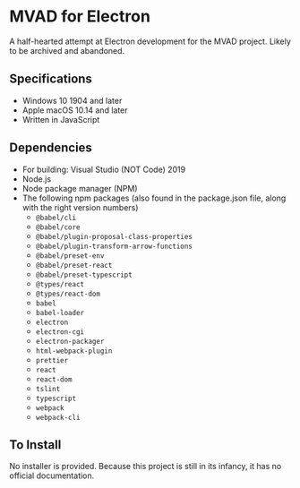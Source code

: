 # MVAD for Electron

A half-hearted attempt at Electron development for the MVAD project. Likely to be archived and abandoned.

## Specifications

- Windows 10 1904 and later
- Apple macOS 10.14 and later
- Written in JavaScript

## Dependencies

- For building: Visual Studio (NOT Code) 2019
- Node.js
- Node package manager (NPM)
- The following npm packages (also found in the package.json file, along with the right version numbers)
  + `@babel/cli`
  + `@babel/core`
  + `@babel/plugin-proposal-class-properties`
  + `@babel/plugin-transform-arrow-functions`
  + `@babel/preset-env`
  + `@babel/preset-react`
  + `@babel/preset-typescript`
  + `@types/react`
  + `@types/react-dom`
  + `babel`
  + `babel-loader`
  + `electron`
  + `electron-cgi`
  + `electron-packager`
  + `html-webpack-plugin`
  + `prettier`
  + `react`
  + `react-dom`
  + `tslint`
  + `typescript`
  + `webpack`
  + `webpack-cli`

## To Install

No installer is provided. Because this project is still in its infancy, it has no official documentation.
